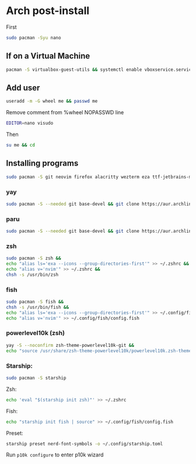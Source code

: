 # Arch post-install
First
```sh
sudo pacman -Syu nano
```
## If on a Virtual Machine
```sh
pacman -S virtualbox-guest-utils && systemctl enable vboxservice.service
```
## Add user
```sh
useradd -m -G wheel me && passwd me
```
Remove comment from %wheel NOPASSWD line
```sh
EDITOR=nano visudo
```
Then
```sh
su me && cd
```
## Installing programs
```sh
sudo pacman -S git neovim firefox alacritty wezterm eza ttf-jetbrains-mono-nerd ttf-nerd-fonts-symbols-mono ripgrep fd npm
```
### yay
```sh
sudo pacman -S --needed git base-devel && git clone https://aur.archlinux.org/yay.git && cd yay && makepkg -si && cd && rm -rf yay
```
### paru
```sh
sudo pacman -S --needed git base-devel && git clone https://aur.archlinux.org/paru.git && cd paru && makepkg -si && cd && rm -rf paru
```
### zsh
```sh
sudo pacman -S zsh &&
echo "alias ls='exa --icons --group-directories-first'" >> ~/.zshrc &&
echo "alias v='nvim'" >> ~/.zshrc &&
chsh -s /usr/bin/zsh
```
### fish
```sh
sudo pacman -S fish &&
chsh -s /usr/bin/fish &&
echo "alias ls='exa --icons --group-directories-first'" >> ~/.config/fish/config.fish &&
echo "alias v='nvim'" >> ~/.config/fish/config.fish
```
### powerlevel10k (zsh)
```sh
yay -S --noconfirm zsh-theme-powerlevel10k-git &&
echo "source /usr/share/zsh-theme-powerlevel10k/powerlevel10k.zsh-theme" >> ~/.zshrc
```
### Starship:
```sh
sudo pacman -S starship
```
Zsh:
```sh
echo 'eval "$(starship init zsh)"' >> ~/.zshrc
```
Fish:
```sh
echo "starship init fish | source" >> ~/.config/fish/config.fish
```
Preset:
```sh
starship preset nerd-font-symbols -o ~/.config/starship.toml
```
Run `p10k configure` to enter p10k wizard

